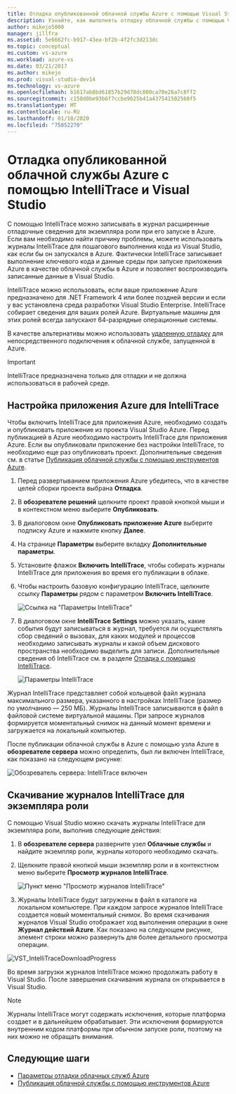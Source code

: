 ```yaml
---
title: Отладка опубликованной облачной службы Azure с помощью Visual Studio и IntelliTrace | Документация Майкрософт
description: Узнайте, как выполнять отладку облачной службы с помощью Visual Studio и IntelliTrace.
author: mikejo5000
manager: jillfra
ms.assetid: 5e6662fc-b917-43ea-bf2b-4f2fc3d213dc
ms.topic: conceptual
ms.custom: vs-azure
ms.workload: azure-vs
ms.date: 03/21/2017
ms.author: mikejo
ms.prod: visual-studio-dev14
ms.technology: vs-azure
ms.openlocfilehash: b1617ab8bd61857b29d78dc800ca70e26a7c8ff2
ms.sourcegitcommit: c150d0be93b6f7ccbe9625b41a437541502560f5
ms.translationtype: MT
ms.contentlocale: ru-RU
ms.lasthandoff: 01/10/2020
ms.locfileid: "75852270"
---
```

# <a name="debugging-a-published-azure-cloud-service-with-visual-studio-and-intellitrace"></a>Отладка опубликованной облачной службы Azure с помощью IntelliTrace и Visual Studio
С помощью IntelliTrace можно записывать в журнал расширенные отладочные сведения для экземпляра роли при его запуске в Azure. Если вам необходимо найти причину проблемы, можете использовать журналы IntelliTrace для пошагового выполнения кода из Visual Studio, как если бы он запускался в Azure. Фактически IntelliTrace записывает выполнение ключевого кода и данные среды при запуске приложения Azure в качестве облачной службы в Azure и позволяет воспроизводить записанные данные в Visual Studio. 

IntelliTrace можно использовать, если ваше приложение Azure предназначено для .NET Framework 4 или более поздней версии и если у вас установлена среда разработки Visual Studio Enterprise. IntelliTrace собирает сведения для ваших ролей Azure. Виртуальные машины для этих ролей всегда запускают 64-разрядные операционные системы.

В качестве альтернативы можно использовать [удаленную отладку](https://docs.microsoft.com/visualstudio/azure/vs-azure-tools-debugging-cloud-services-overview?view=vs-2019) для непосредственного подключения к облачной службе, запущенной в Azure.

> [!IMPORTANT]
> IntelliTrace предназначена только для отладки и не должна использоваться в рабочей среде.
> 

## <a name="configure-an-azure-application-for-intellitrace"></a>Настройка приложения Azure для IntelliTrace
Чтобы включить IntelliTrace для приложения Azure, необходимо создать и опубликовать приложение из проекта Visual Studio Azure. Перед публикацией в Azure необходимо настроить IntelliTrace для приложения Azure. Если вы опубликовали приложение без настройки IntelliTrace, то необходимо еще раз опубликовать проект. Дополнительные сведения см. в статье [Публикация облачной службы с помощью инструментов Azure](https://docs.microsoft.com/visualstudio/azure/vs-azure-tools-publishing-a-cloud-service?view=vs-2019).

1. Перед развертыванием приложения Azure убедитесь, что в качестве целей сборки проекта выбрана **Отладка**.

1. В **обозревателе решений** щелкните проект правой кнопкой мыши и в контекстном меню выберите **Опубликовать**.
   
1. В диалоговом окне **Опубликовать приложение Azure** выберите подписку Azure и нажмите кнопку **Далее**.

1. На странице **Параметры** выберите вкладку **Дополнительные параметры**.

1. Установите флажок **Включить IntelliTrace**, чтобы собирать журналы IntelliTrace для приложения во время его публикации в облаке.
   
1. Чтобы настроить базовую конфигурацию IntelliTrace, щелкните ссылку **Параметры** рядом с параметром **Включить IntelliTrace**.

    ![Ссылка на "Параметры IntelliTrace"](./media/vs-azure-tools-intellitrace-debug-published-cloud-services/intellitrace-settings-link.png)
   
1. В диалоговом окне **IntelliTrace Settings** можно указать, какие события будут записываться в журнал, требуется ли осуществлять сбор сведений о вызовах, для каких модулей и процессов необходимо записывать журналы и какой объем дискового пространства необходимо выделить для записи. Дополнительные сведения об IntelliTrace см. в разделе [Отладка с помощью IntelliTrace](https://msdn.microsoft.com/library/dd264915.aspx).
   
    ![Параметры IntelliTrace](./media/vs-azure-tools-intellitrace-debug-published-cloud-services/IC519063.png)

Журнал IntelliTrace представляет собой кольцевой файл журнала максимального размера, указанного в настройках IntelliTrace (размер по умолчанию — 250 МБ). Журналы IntelliTrace записываются в файл в файловой системе виртуальной машины. При запросе журналов формируется моментальный снимок на данный момент времени и загружается на локальный компьютер.

После публикации облачной службы в Azure с помощью узла Azure в **обозревателе сервера** можно определить, был ли включен IntelliTrace, как показано на следующем рисунке:

![Обозреватель сервера: IntelliTrace включен](./media/vs-azure-tools-intellitrace-debug-published-cloud-services/IC744134.png)

## <a name="download-intellitrace-logs-for-a-role-instance"></a>Скачивание журналов IntelliTrace для экземпляра роли
С помощью Visual Studio можно скачать журналы IntelliTrace для экземпляра роли, выполнив следующие действия:

1. В **обозревателе сервера** разверните узел **Облачные службы** и найдите экземпляр роли, журналы которого необходимо скачать. 

1. Щелкните правой кнопкой мыши экземпляр роли и в контекстном меню выберите **Просмотр журналов IntelliTrace**. 

    ![Пункт меню "Просмотр журналов IntelliTrace"](./media/vs-azure-tools-intellitrace-debug-published-cloud-services/view-intellitrace-logs.png)

1. Журналы IntelliTrace будут загружены в файл в каталоге на локальном компьютере. При каждом запросе журналов IntelliTrace создается новый моментальный снимок. Во время скачивания журналов Visual Studio отображает ход выполнения операции в окне **Журнал действий Azure**. Как показано на следующем рисунке, элемент строки можно развернуть для более детального просмотра операции.

![VST_IntelliTraceDownloadProgress](./media/vs-azure-tools-intellitrace-debug-published-cloud-services/IC745551.png)

Во время загрузки журналов IntelliTrace можно продолжать работу в Visual Studio. После завершения скачивания журнала он открывается в Visual Studio.

> [!NOTE]
> Журналы IntelliTrace могут содержать исключения, которые платформа создает и в дальнейшем обрабатывает. Эти исключения формируются внутренним кодом платформы при обычном запуске роли, поэтому на них можно не обращать внимания.
> 
> 

## <a name="next-steps"></a>Следующие шаги
- [Параметры отладки облачных служб Azure](vs-azure-tools-debugging-cloud-services-overview.md)
- [Публикация облачной службы с помощью инструментов Azure](vs-azure-tools-publishing-a-cloud-service.md)
